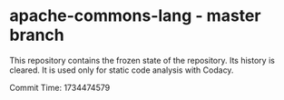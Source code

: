 # apache-commons-lang - master branch

This repository contains the frozen state of the repository.
Its history is cleared. It is used only for static code
analysis with Codacy.

Commit Time: 1734474579